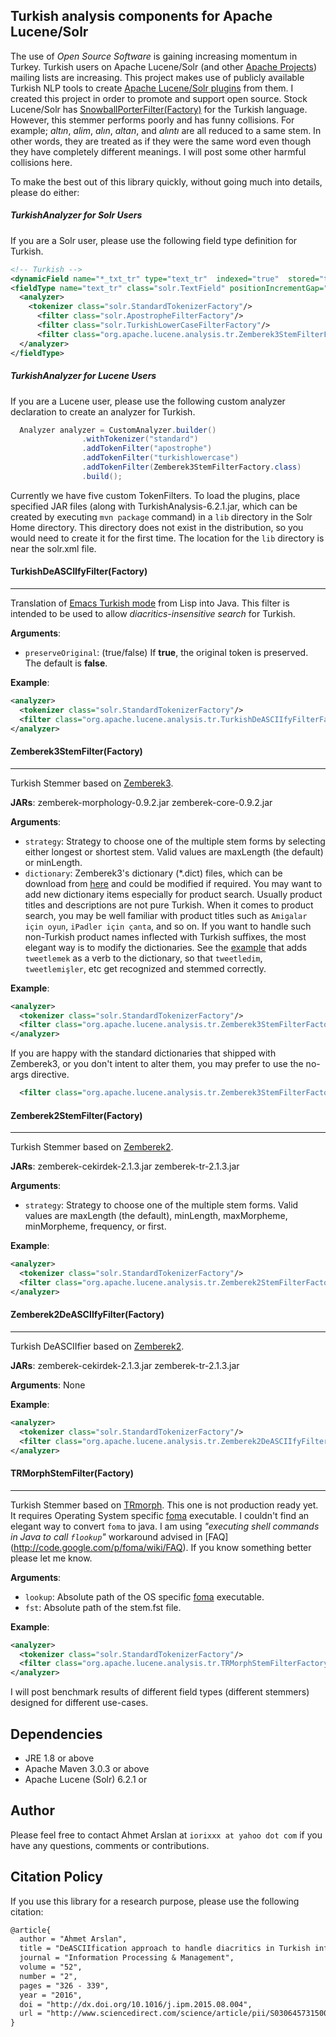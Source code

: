 ## Turkish analysis components for Apache Lucene/Solr

The use of *Open Source Software* is gaining increasing momentum in Turkey.
Turkish users on Apache Lucene/Solr (and other [Apache Projects](https://projects.apache.org/projects.html)) mailing lists are increasing.
This project makes use of publicly available Turkish NLP tools to create [Apache Lucene/Solr plugins](https://cwiki.apache.org/confluence/display/solr/Solr+Plugins) from them.
I created this project in order to promote and support open source.
Stock Lucene/Solr has [SnowballPorterFilter(Factory)](https://cwiki.apache.org/confluence/display/solr/Language+Analysis#LanguageAnalysis-Turkish) for the Turkish language.
However, this stemmer performs poorly and has funny collisions.
For example; *altın*, *alim*, *alın*, *altan*, and *alıntı* are all reduced to a same stem.
In other words, they are treated as if they were the same word even though they have completely different meanings.
I will post some other harmful collisions here.

To make the best out of this library quickly, without going much into details, please do either:

##### TurkishAnalyzer for Solr Users
If you are a Solr user, please use the following field type definition for Turkish.
``` xml
<!-- Turkish -->
<dynamicField name="*_txt_tr" type="text_tr"  indexed="true"  stored="true"/>
<fieldType name="text_tr" class="solr.TextField" positionIncrementGap="100">
  <analyzer> 
    <tokenizer class="solr.StandardTokenizerFactory"/>
      <filter class="solr.ApostropheFilterFactory"/>
      <filter class="solr.TurkishLowerCaseFilterFactory"/>
      <filter class="org.apache.lucene.analysis.tr.Zemberek3StemFilterFactory"/>
  </analyzer>
</fieldType>
```

##### TurkishAnalyzer for Lucene Users
If you are a Lucene user, please use the following custom analyzer declaration to create an analyzer for Turkish.
```java
  Analyzer analyzer = CustomAnalyzer.builder()
                .withTokenizer("standard")
                .addTokenFilter("apostrophe")
                .addTokenFilter("turkishlowercase")
                .addTokenFilter(Zemberek3StemFilterFactory.class)
                .build();
```

Currently we have five custom TokenFilters.
To load the plugins, place specified JAR files (along with TurkishAnalysis-6.2.1.jar, which can be created by executing `mvn package` command) in a `lib` directory in the Solr Home directory.
This directory does not exist in the distribution, so you would need to create it for the first time. 
The location for the `lib` directory is near the solr.xml file.
#### TurkishDeASCIIfyFilter(Factory)
___
Translation of [Emacs Turkish mode](http://www.denizyuret.com/2006/11/emacs-turkish-mode.html) from Lisp into Java.
This filter is intended to be used to allow *diacritics-insensitive search* for Turkish.

**Arguments**:
  * `preserveOriginal`: (true/false) If **true**, the original token is preserved. The default is **false**.

**Example**:
``` xml
<analyzer>
  <tokenizer class="solr.StandardTokenizerFactory"/>
  <filter class="org.apache.lucene.analysis.tr.TurkishDeASCIIfyFilterFactory" preserveOriginal="false"/>
</analyzer>
 ```

#### Zemberek3StemFilter(Factory)
___
Turkish Stemmer based on [Zemberek3](https://github.com/ahmetaa/zemberek-nlp).

**JARs**: zemberek-morphology-0.9.2.jar zemberek-core-0.9.2.jar

**Arguments**:
  * `strategy`: Strategy to choose one of the multiple stem forms by selecting either longest or shortest stem. Valid values are maxLength (the default) or minLength.
  * `dictionary`: Zemberek3's dictionary (*.dict) files, which can be download from [here](https://github.com/ahmetaa/zemberek-nlp/tree/master/morphology/src/main/resources/tr) and could be modified if required.
  You may want to add new dictionary items especially for product search. Usually product titles and descriptions are not pure Turkish. 
  When it comes to product search, you may be well familiar with product titles such as `Amigalar için oyun`, `iPadler için çanta`, and so on.
  If you want to handle such non-Turkish product names inflected with Turkish suffixes, the most elegant way is to modify the dictionaries.
  See the [example](https://github.com/ahmetaa/turkish-nlp-examples/blob/master/src/main/java/morphology/AddNewDictionaryItem.java) that adds `tweetlemek` as a verb to the dictionary, so that `tweetledim`, `tweetlemişler`, etc get recognized and stemmed correctly.   

**Example**:
``` xml
<analyzer>
  <tokenizer class="solr.StandardTokenizerFactory"/>
  <filter class="org.apache.lucene.analysis.tr.Zemberek3StemFilterFactory" strategy="maxLength" dictionary="tr/master-dictionary.dict,tr/secondary-dictionary.dict,tr/non-tdk.dict,tr/proper.dict"/>
</analyzer>
```

  If you are happy with the standard dictionaries that shipped with Zemberek3, or you don't intent to alter them, you may prefer to use the no-args directive.
``` xml
  <filter class="org.apache.lucene.analysis.tr.Zemberek3StemFilterFactory"/>
```

#### Zemberek2StemFilter(Factory)
___
Turkish Stemmer based on [Zemberek2](https://code.google.com/p/zemberek/).

**JARs**: zemberek-cekirdek-2.1.3.jar zemberek-tr-2.1.3.jar

**Arguments**:
  * `strategy`: Strategy to choose one of the multiple stem forms. Valid values are maxLength (the default), minLength, maxMorpheme, minMorpheme, frequency, or first.
  
**Example**:
``` xml
<analyzer>
  <tokenizer class="solr.StandardTokenizerFactory"/>
  <filter class="org.apache.lucene.analysis.tr.Zemberek2StemFilterFactory" strategy="minMorpheme"/>
</analyzer>
```

#### Zemberek2DeASCIIfyFilter(Factory)
___
Turkish DeASCIIfier based on [Zemberek2](https://code.google.com/p/zemberek/).

**JARs**: zemberek-cekirdek-2.1.3.jar zemberek-tr-2.1.3.jar

**Arguments**: None

**Example**:
``` xml
<analyzer>
  <tokenizer class="solr.StandardTokenizerFactory"/>
  <filter class="org.apache.lucene.analysis.tr.Zemberek2DeASCIIfyFilterFactory"/>   
</analyzer>
```

#### TRMorphStemFilter(Factory)
___
Turkish Stemmer based on [TRmorph](https://github.com/coltekin/TRmorph).
This one is not production ready yet.
It requires Operating System specific [foma](https://code.google.com/p/foma/) executable.
I couldn't find an elegant way to convert `foma` to java.
I am using *"executing shell commands in Java to call `flookup`"* workaround advised in [FAQ] (http://code.google.com/p/foma/wiki/FAQ).
If you know something better please let me know.

**Arguments**:
  * `lookup`: Absolute path of the OS specific [foma](https://code.google.com/p/foma/) executable.
  * `fst`: Absolute path of the stem.fst file.

**Example**:
``` xml
<analyzer>
  <tokenizer class="solr.StandardTokenizerFactory"/>
  <filter class="org.apache.lucene.analysis.tr.TRMorphStemFilterFactory" lookup="/Applications/foma/flookup" fst="/Volumes/datadisk/Desktop/TRmorph-master/stem.fst" />
</analyzer>
```

I will post benchmark results of different field types (different stemmers) designed for different use-cases.

## Dependencies
* JRE 1.8 or above
* Apache Maven 3.0.3 or above
* Apache Lucene (Solr) 6.2.1 or 

## Author
Please feel free to contact Ahmet Arslan at `iorixxx at yahoo dot com` if you have any questions, comments or contributions.

## Citation Policy
If you use this library for a research purpose, please use the following citation:

``` tex
@article{
  author = "Ahmet Arslan",
  title = "DeASCIIfication approach to handle diacritics in Turkish information retrieval",
  journal = "Information Processing & Management",
  volume = "52",
  number = "2",
  pages = "326 - 339",
  year = "2016",
  doi = "http://dx.doi.org/10.1016/j.ipm.2015.08.004",
  url = "http://www.sciencedirect.com/science/article/pii/S0306457315001053"
}
```